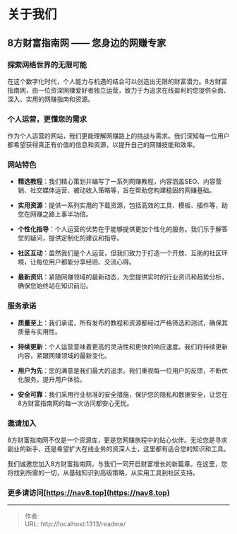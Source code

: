 # 关于我们




## 8方财富指南网 —— 您身边的网赚专家

### 探索网络世界的无限可能

在这个数字化时代，个人能力与机遇的结合可以创造出无限的财富潜力。8方财富指南网，由一位资深网赚爱好者独立运营，致力于为追求在线盈利的您提供全面、深入、实用的网赚指南和资源。

### 个人运营，更懂您的需求

作为个人运营的网站，我们更能理解网赚路上的挑战与需求。我们深知每一位用户都希望获得真正有价值的信息和资源，以提升自己的网赚技能和效率。

### 网站特色

- **精选教程**：我们精心策划并编写了一系列网赚教程，内容涵盖SEO、内容营销、社交媒体运营、被动收入策略等，旨在帮助您构建稳固的网赚基础。

- **实用资源**：提供一系列实用的下载资源，包括高效的工具、模板、插件等，助您在网赚之路上事半功倍。

- **个性化指导**：个人运营的优势在于能够提供更加个性化的服务。我们乐于解答您的疑问，提供定制化的建议和指导。

- **社区互动**：虽然我们是个人运营，但我们致力于打造一个开放、互助的社区环境，让每位用户都能分享经验、交流心得。

- **最新资讯**：紧随网赚领域的最新动态，为您提供实时的行业资讯和趋势分析，确保您始终站在知识前沿。

### 服务承诺

- **质量至上**：我们承诺，所有发布的教程和资源都经过严格筛选和测试，确保其质量与实用性。

- **持续更新**：个人运营意味着更高的灵活性和更快的响应速度。我们将持续更新内容，紧跟网赚领域的最新变化。

- **用户为先**：您的满意是我们最大的追求。我们重视每一位用户的反馈，不断优化服务，提升用户体验。

- **安全可靠**：我们采用行业标准的安全措施，保护您的隐私和数据安全，让您在8方财富指南网的每一次访问都安心无忧。

### 邀请加入

8方财富指南网不仅是一个资源库，更是您网赚旅程中的贴心伙伴。无论您是寻求副业的新手，还是希望扩大在线业务的资深人士，这里都有适合您的知识和工具。

我们诚邀您加入8方财富指南网，与我们一同开启财富增长的新篇章。在这里，您将找到所需的一切，从基础知识到高级策略，从实用工具到社区支持。


### 更多请访问[https://nav8.top](https://nav8.top)

---

> 作者:   
> URL: http://localhost:1313/readme/  

